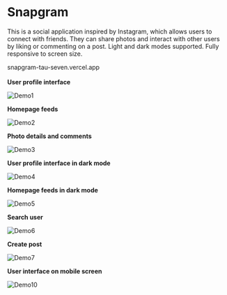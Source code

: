 # Snapgram

This is a social application inspired by Instagram, which allows users to connect with friends. They can share photos and interact with other users by liking or commenting on a post. Light and dark modes supported. Fully responsive to screen size.

snapgram-tau-seven.vercel.app
<br>
<br>
**User profile interface**

![Demo1](https://github.com/user-attachments/assets/043cb2d9-0e4b-41b2-ab28-830742fbd56b)

**Homepage feeds**

![Demo2](https://github.com/user-attachments/assets/ca577d5e-ab59-4715-8673-e0cd3367c704)

**Photo details and comments**

![Demo3](https://github.com/user-attachments/assets/865d08e6-42b3-4aa3-aeb0-ef269a3b66ff)

**User profile interface in dark mode**

![Demo4](https://github.com/user-attachments/assets/7672cd84-9874-4348-91da-a9970e2d9754)

**Homepage feeds in dark mode**

![Demo5](https://github.com/user-attachments/assets/970c2074-4b09-4689-aee6-6adb065a3e9f)

**Search user**

![Demo6](https://github.com/user-attachments/assets/7ecb4c83-4ccf-4064-816b-4a14c3bd279e)

**Create post**

![Demo7](https://github.com/user-attachments/assets/356af3e2-3d41-4e36-b105-f32ef8a2b886)

**User interface on mobile screen**

![Demo10](https://github.com/user-attachments/assets/9917ac10-de67-4820-823a-29ed5d6f46a0)



